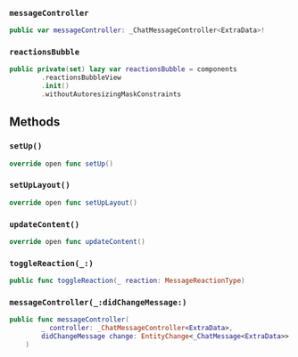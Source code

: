 
### `messageController`

``` swift
public var messageController: _ChatMessageController<ExtraData>!
```

### `reactionsBubble`

``` swift
public private(set) lazy var reactionsBubble = components
        .reactionsBubbleView
        .init()
        .withoutAutoresizingMaskConstraints
```

## Methods

### `setUp()`

``` swift
override open func setUp() 
```

### `setUpLayout()`

``` swift
override open func setUpLayout() 
```

### `updateContent()`

``` swift
override open func updateContent() 
```

### `toggleReaction(_:)`

``` swift
public func toggleReaction(_ reaction: MessageReactionType) 
```

### `messageController(_:didChangeMessage:)`

``` swift
public func messageController(
        _ controller: _ChatMessageController<ExtraData>,
        didChangeMessage change: EntityChange<_ChatMessage<ExtraData>>
    ) 
